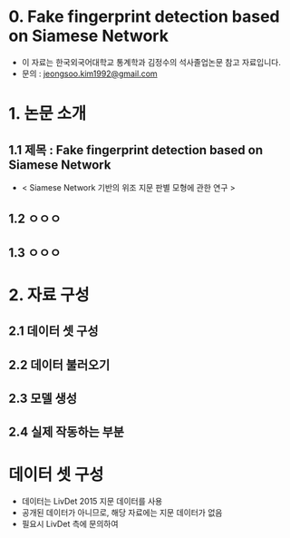 # 0. Fake fingerprint detection based on Siamese Network
* 이 자료는 한국외국어대학교 통계학과 김정수의 석사졸업논문 참고 자료입니다.
* 문의 : jeongsoo.kim1992@gmail.com

# 1. 논문 소개
## 1.1 제목 : Fake fingerprint detection based on Siamese Network
* < Siamese Network 기반의 위조 지문 판별 모형에 관한 연구 >
## 1.2 ㅇㅇㅇ
## 1.3 ㅇㅇㅇ

# 2. 자료 구성
## 2.1 데이터 셋 구성
## 2.2 데이터 불러오기
## 2.3 모델 생성
## 2.4 실제 작동하는 부분

# 데이터 셋 구성
* 데이터는 LivDet 2015 지문 데이터를 사용
* 공개된 데이터가 아니므로, 해당 자료에는 지문 데이터가 없음
* 필요시 LivDet 측에 문의하여 
